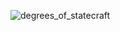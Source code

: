 ![degrees_of_statecraft](https://user-images.githubusercontent.com/79040885/148646598-0fdebb65-855f-4e76-b3ef-564102b24cc4.jpeg)
